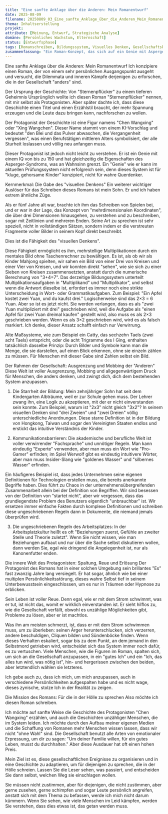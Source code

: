 ```yaml
---
title: "Eine sanfte Anklage über die Anderen: Mein Romanentwurf"
date: 2025-08-09
filename: 20250809_03_Eine_sanfte_Anklage_über_die_Anderen_Mein_Romanentwurf.md
thema: Inhaltserstellung
projekt: 
attribute: [Meinung, Entwurf, Strategische Analyse]
domäne: [Persönliches Wachstum, Elternschaft]
status: [Entwurfsphase]
tags: [Romanschreiben, Bildungssystem, Visuelles Denken, Gesellschaftskritik, Atypisches Genie]
zusammenfassung: "Ein Roman-Konzept, das sich auf ein Genie mit Asperger-Syndrom konzentriert und die Unterdrückung atypischen Denkens durch das Bildungssystem und den Kampf um soziale Anpassung untersucht."
---
```


Eine sanfte Anklage über die Anderen: Mein Romanentwurf
Ich konzipiere einen Roman, der von einem sehr persönlichen Ausgangspunkt ausgeht und versucht, die Dilemmata und inneren Kämpfe derjenigen zu erforschen, die in der Gesellschaft "anders" sind.

Der Ursprung der Geschichte: Von "Sternenpflücker" zu einem tieferen Geheimnis
Ursprünglich wollte ich diesen Roman "Sternenpflücker" nennen, mit mir selbst als Protagonisten. Aber später dachte ich, dass diese Geschichte einen Titel und einen Erzählstil braucht, der mehr Spannung erzeugen und die Leute dazu bringen kann, nachforschen zu wollen.

Der Protagonist der Geschichte ist eine Figur namens "Chen Wangxing" oder "Xing Wangchen". Dieser Name stammt von einem KI-Vorschlag und bedeutet "den Blei und das Pulver abwaschen, die Vergangenheit vergessen", was einen Berufstätigen mittleren Alters symbolisiert, der alle Sturheit loslassen und völlig neu anfangen muss.

Dieser Protagonist ist jedoch nicht leicht zu verstehen. Er ist ein Genie mit einem IQ von bis zu 150 und hat gleichzeitig die Eigenschaften des Asperger-Syndroms, was an Wahnsinn grenzt. Ein "Genie" wie er kann im aktuellen Prüfungssystem nicht erfolgreich sein, denn dieses System ist für "kluge, gehorsame Kinder" konzipiert, nicht für wahre Querdenker.

Kernmerkmal: Die Gabe des "visuellen Denkens"
Ein weiterer wichtiger Auslöser für das Schreiben dieses Romans ist mein Sohn. Er und ich haben extrem ähnliche Züge.

Als er fünf Jahre alt war, brachte ich ihm das Schreiben von Spielen bei, und er war in der Lage, das Konzept von "mehrdimensionalen Koordinaten", die über drei Dimensionen hinausgehen, zu verstehen und zu beschreiben, sogar mit Zeitlinien und mehreren Enden. Seine Art zu sprechen ist sehr speziell, nicht in vollständigen Sätzen, sondern indem er die verstreuten Fragmente voller Bilder in seinem Kopf direkt beschreibt.

Dies ist die Fähigkeit des "visuellen Denkens".

Diese Fähigkeit ermöglicht es ihm, mehrstellige Multiplikationen durch ein mentales Bild ohne Taschenrechner zu bewältigen. Es ist, als ob wir als Kinder Mahjong spielten, wir sahen ein Bild von einer Drei von Kreisen und einer Vier von Kreisen, und wir konnten direkt "sehen", wie sie sich zu einer Sieben von Kreisen zusammensetzten, anstatt durch die numerische Berechnung von "3+4=7".
Das derzeitige Bildungssystem unterteilt Multiplikationsaufgaben in "Multiplikand" und "Multiplikator", und selbst wenn die Antwort dieselbe ist, erfordert es immer noch eine strikte Unterscheidung in Wort- oder Grammatikaufgaben.
Zum Beispiel: "Ein Apfel kostet zwei Yuan, und du kaufst drei." Logischerweise sind das 2×3 = 6 Yuan.
Aber so ist es jetzt nicht. Sie werden verlangen, dass es als "zwei Yuan multipliziert mit drei" geschrieben wird, weil die Aufgabe als "einen Apfel für zwei Yuan dreimal kaufen" gestellt wird, also muss es als 2×3 geschrieben werden. Wenn es als 3×2 geschrieben wird, wird es als falsch markiert.
Ich denke, dieser Ansatz schafft einfach nur Verwirrung.

Alte Maßsysteme, wie zum Beispiel ein Catty, das sechzehn Taels (zwei acht Taels) entspricht, oder die acht Trigramme des I Ging, enthalten tatsächlich dasselbe Prinzip: Durch Bilder und Symbole kann man die Menge, die sie darstellen, auf einen Blick erkennen, ohne sie einzeln zählen zu müssen. Für Menschen mit dieser Gabe sind Zahlen selbst ein Bild.

Der Rahmen der Gesellschaft: Ausgrenzung und Mobbing der "Anderen"
Diese Welt ist voller Ausgrenzung, Mobbing und allgegenwärtigem Druck für Menschen, die anders denken, und zwingt dich, dich dem bestehenden System anzupassen.

1. Die Starrheit der Bildung:
Mein zehnjähriger Sohn hat seit dem Kindergarten Albträume, weil er zur Schule gehen muss. Der Lehrer zwang ihn, eine Logik zu akzeptieren, mit der er nicht einverstanden sein konnte. Zum Beispiel, warum ist "2x3" nicht gleich "3x2"? In seinem visuellen Denken sind "drei Zweien" und "zwei Dreien" völlig unterschiedliche Anordnungen. Diese starre Definition ist in der Bildung von Hongkong, Taiwan und sogar den Vereinigten Staaten endlos und erstickt das intuitive Verständnis der Kinder.

2. Kommunikationsbarrieren:
Die akademische und berufliche Welt ist voller verwirrender "Fachsprache" und unnötiger Regeln. Man kann eindeutig "Experte" verwenden, aber man muss ein Wort wie "Pro-Gamer" erfinden; im Spiel Werwolf gibt es eindeutig intuitivere Wörter, aber man muss Insider-Slang wie "goldenes Wasser" und "silbernes Wasser" erfinden.

Ein häufigeres Beispiel ist, dass jedes Unternehmen seine eigenen Definitionen für Technologien erstellen muss, die bereits anerkannte Begriffe haben. Dies führt zu Chaos in der unternehmensübergreifenden Zusammenarbeit allein bei der Definition von Begriffen. Wir sind besessen von der Definition von "startet nicht", aber wir vergessen, dass das grundlegendste Problem des Benutzers eigentlich "unbrauchbar" ist. Wir ersetzen immer einfache Fakten durch komplexe Definitionen und schreiben diese ungeschriebenen Regeln dann in Dokumente, die niemand jemals überprüfen wird.

3. Die ungeschriebenen Regeln des Arbeitsplatzes:
In der Arbeitsplatzkultur heißt es oft "Beziehungen zuerst, Gefühle an zweiter Stelle und Theorie zuletzt". Wenn Sie nicht wissen, wie man Beziehungen aufbaut und nur über die Sache selbst diskutieren wollen, dann werden Sie, egal wie dringend die Angelegenheit ist, nur als Kanonenfutter enden.

Die innere Welt des Protagonisten: Spaltung, Reue und Erlösung
Der Protagonist des Romans hat in einer solchen Umgebung sein brillantes "Es" fast zwanzig Jahre lang versiegelt. Er hat sogar, ähnlich wie bei einer multiplen Persönlichkeitsstörung, dieses wahre Selbst tief in seinem Unterbewusstsein eingeschlossen, um es nur in Träumen oder Hypnose zu erblicken.

Sein Leben ist voller Reue. Denn egal, wie er mit dem Strom schwimmt, was er tut, ist nicht das, womit er wirklich einverstanden ist. Er sieht hilflos zu, wie die Gesellschaft verfällt, obwohl es unzählige Möglichkeiten gibt, Probleme zu lösen, aber er ist machtlos.

Was ihn am meisten schmerzt, ist, dass er mit dem Strom schwimmen muss, um zu überleben: seinen Ärger herunterschlucken, sich verzerren, andere beschuldigen, Cliquen bilden und Sündenböcke finden. Wenn dieses Verhalten eskaliert, sogar bis zu dem Punkt, an dem jemand in den Selbstmord getrieben wird, entscheidet sich das System immer noch dafür, es zu vertuschen. Viele Menschen, wie die Figuren im Roman, spalten sich, um sich an die Gesellschaft anzupassen, in ein "gutes Ich" und ein "Ich, das alles tun wird, was nötig ist", hin- und hergerissen zwischen den beiden, aber letztendlich wählen sie letzteres.

Ich gebe auch zu, dass ich mich, um mich anzupassen, auch in verschiedene Persönlichkeiten aufgespalten habe und es nicht wage, dieses zynische, stolze Ich in der Realität zu zeigen.

Die Mission des Romans: Für die in der Hölle zu sprechen
Also möchte ich diesen Roman schreiben.

Ich möchte auf sanfte Weise die Geschichte des Protagonisten "Chen Wangxing" erzählen, und auch die Geschichten unzähliger Menschen, die im System leiden. Ich möchte durch den Aufbau meiner eigenen Medien und die Schaffung von Romanen mehr Menschen wissen lassen, dass wir nicht "ohne Wahl" sind. Die Gesellschaft benutzt alle Arten von emotionaler Erpressung, um dir zu sagen: "Um deiner Familie willen, für ein gutes Leben, musst du durchhalten." Aber diese Ausdauer hat oft einen hohen Preis.

Mein Ziel ist es, diese gesellschaftlichen Ereignisse zu organisieren und in eine Geschichte zu adaptieren, um für diejenigen zu sprechen, die in der Hölle schreien. Lassen Sie die Leser sehen, was passiert, und entscheiden Sie dann selbst, welchen Weg sie einschlagen wollen.

Sie müssen nicht zustimmen, aber für diejenigen, die nicht zustimmen, aber gerne zusehen, gerne schimpfen und sogar Leute persönlich angreifen, anstatt sich mit dem Thema zu befassen, werde ich mich nicht darum kümmern. Wenn Sie sehen, wie viele Menschen im Leid kämpfen, werden Sie verstehen, dass dies etwas ist, das getan werden muss.
